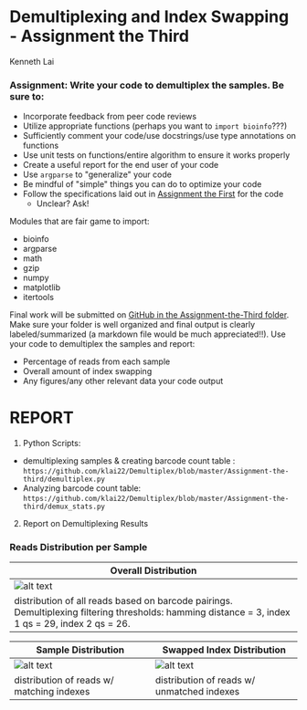 # Demultiplexing and Index Swapping - Assignment the Third
Kenneth Lai 

### Assignment: Write your code to demultiplex the samples. Be sure to:

- Incorporate feedback from peer code reviews
- Utilize appropriate functions (perhaps you want to `import bioinfo`???)
- Sufficiently comment your code/use docstrings/use type annotations on functions
- Use unit tests on functions/entire algorithm to ensure it works properly
- Create a useful report for the end user of your code
- Use `argparse` to "generalize" your code
- Be mindful of "simple" things you can do to optimize your code
- Follow the specifications laid out in [Assignment the First](../Assignment-the-first#part-2--develop-an-algorithm-to-de-multiplex-the-samples) for the code
    - Unclear? Ask!

Modules that are fair game to import:
- bioinfo
- argparse
- math
- gzip
- numpy
- matplotlib
- itertools

Final work will be submitted on [GitHub in the Assignment-the-Third folder](.). Make sure your folder is well organized and final output is clearly labeled/summarized (a markdown file would be much appreciated!!). Use your code to demultiplex the samples and report:
- Percentage of reads from each sample
- Overall amount of index swapping
- Any figures/any other relevant data your code output


# REPORT 
1. Python Scripts: 
* demultiplexing samples & creating barcode count table : 
```https://github.com/klai22/Demultiplex/blob/master/Assignment-the-third/demultiplex.py```
* Analyzing barcode count table: 
```https://github.com/klai22/Demultiplex/blob/master/Assignment-the-third/demux_stats.py```

2. Report on Demultiplexing Results 

### Reads Distribution per Sample
|Overall Distribution|
|---|
|![alt text](Overall_Distribution.png)|
|distribution of all reads based on barcode pairings. Demultiplexing filtering thresholds: hamming distance = 3, index 1 qs = 29, index 2 qs = 26. |


|Sample Distribution| Swapped Index Distribution|
|---|---|
|![alt text](Sample_Distribution.png)|![alt text](Swapped_Index_Distribution.png)|
|distribution of reads w/ matching indexes|distribution of reads w/ unmatched indexes|

